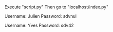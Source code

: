 Execute "script.py"
Then go to "localhost/index.py"

Username:
    Julien
Password:
    sdvnul

Username:
    Yves
Password:
    sdv42